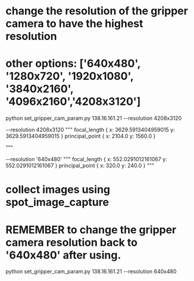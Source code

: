 # change the resolution of the gripper camera to have the highest resolution
# other options: ['640x480', '1280x720', '1920x1080', '3840x2160', '4096x2160','4208x3120']

python set_gripper_cam_param.py 138.16.161.21 --resolution 4208x3120

 --resolution 4208x3120
"""
focal_length {
  x: 3629.5913404959015
  y: 3629.5913404959015
}
principal_point {
  x: 2104.0
  y: 1560.0
}

"""

 --resolution '640x480'
"""
focal_length {
  x: 552.0291012161067
  y: 552.0291012161067
}
principal_point {
  x: 320.0
  y: 240.0
}
"""
# collect images  using spot_image_capture

# REMEMBER to change the gripper camera resolution back to '640x480' after using. 

python set_gripper_cam_param.py 138.16.161.21 --resolution 640x480

